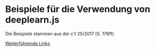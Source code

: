 # Beispiele für die Verwendung von deeplearn.js

Die Beispiele stammen aus der c't 25/2017 (S. 178ff).

[Weiterführende Links](https://www.heise.de/ct/ausgabe/2017-25-Maschinelles-Lernen-mit-JavaScript-3893730.html?wt_mc=print.ct.2017.25.178#zsdb-article-links)

